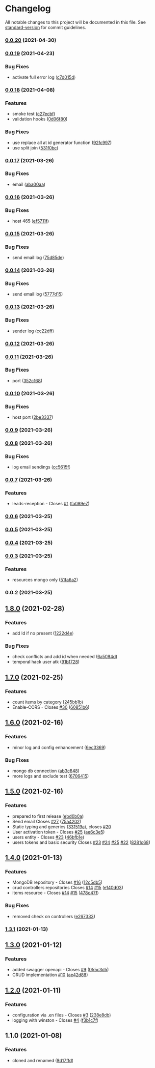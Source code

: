 # Changelog

All notable changes to this project will be documented in this file. See [standard-version](https://github.com/conventional-changelog/standard-version) for commit guidelines.

### [0.0.20](https://github.com/angularbuilders/api-catalog/compare/v0.0.19...v0.0.20) (2021-04-30)

### [0.0.19](https://github.com/angularbuilders/api-catalog/compare/v0.0.18...v0.0.19) (2021-04-23)


### Bug Fixes

* activate full error log ([c7d015d](https://github.com/angularbuilders/api-catalog/commit/c7d015d7c24768d8c4f0941a2a8f8db1730497fa))

### [0.0.18](https://github.com/angularbuilders/api-catalog/compare/v0.0.17...v0.0.18) (2021-04-08)


### Features

* smoke test ([c27ecbf](https://github.com/angularbuilders/api-catalog/commit/c27ecbfde9c17b8c9d96c6b778825cbaba61daaf))
* validation hooks ([0d06f80](https://github.com/angularbuilders/api-catalog/commit/0d06f806864298d1ea08c29c0c6120411de90e64))


### Bug Fixes

* use replace all at id generator function ([92fc997](https://github.com/angularbuilders/api-catalog/commit/92fc99707c68f617fb6ae643c2787864b41e95c2))
* use split join ([531f0bc](https://github.com/angularbuilders/api-catalog/commit/531f0bc4d6c94e42dcdbd25d17a5082c156f82ae))

### [0.0.17](https://github.com/angularbuilders/api-catalog/compare/v0.0.16...v0.0.17) (2021-03-26)


### Bug Fixes

* email ([aba00aa](https://github.com/angularbuilders/api-catalog/commit/aba00aae39d0799c7b68c63874a1e2bf263de555))

### [0.0.16](https://github.com/angularbuilders/api-catalog/compare/v0.0.15...v0.0.16) (2021-03-26)


### Bug Fixes

* host 465 ([ef5711f](https://github.com/angularbuilders/api-catalog/commit/ef5711f0a938804edfd8b93f439e50e6df05577c))

### [0.0.15](https://github.com/angularbuilders/api-catalog/compare/v0.0.14...v0.0.15) (2021-03-26)


### Bug Fixes

* send email log ([75d85de](https://github.com/angularbuilders/api-catalog/commit/75d85de014248ce1c0bc0529184f8a7a1ceb3aa1))

### [0.0.14](https://github.com/angularbuilders/api-catalog/compare/v0.0.13...v0.0.14) (2021-03-26)


### Bug Fixes

* send email log ([5777d15](https://github.com/angularbuilders/api-catalog/commit/5777d159505c529c818e0a2c695c0e4a43375f51))

### [0.0.13](https://github.com/angularbuilders/api-catalog/compare/v0.0.12...v0.0.13) (2021-03-26)


### Bug Fixes

* sender log ([cc22dff](https://github.com/angularbuilders/api-catalog/commit/cc22dffaa11b7f7530b964c79d57896bb188db25))

### [0.0.12](https://github.com/angularbuilders/api-catalog/compare/v0.0.11...v0.0.12) (2021-03-26)

### [0.0.11](https://github.com/angularbuilders/api-catalog/compare/v0.0.10...v0.0.11) (2021-03-26)


### Bug Fixes

* port ([352c168](https://github.com/angularbuilders/api-catalog/commit/352c168b8f61af0bd0b298987281f978e9f24d39))

### [0.0.10](https://github.com/angularbuilders/api-catalog/compare/v0.0.9...v0.0.10) (2021-03-26)


### Bug Fixes

* host port ([2be3337](https://github.com/angularbuilders/api-catalog/commit/2be33378ba8efa8cb1ed57d4800d32a9abf7950f))

### [0.0.9](https://github.com/angularbuilders/api-catalog/compare/v0.0.8...v0.0.9) (2021-03-26)

### [0.0.8](https://github.com/angularbuilders/api-catalog/compare/v0.0.7...v0.0.8) (2021-03-26)


### Bug Fixes

* log email sendings ([cc5615f](https://github.com/angularbuilders/api-catalog/commit/cc5615f11d3d8d91cc8a48c3674fa5f3471f0564))

### [0.0.7](https://github.com/angularbuilders/api-catalog/compare/v0.0.6...v0.0.7) (2021-03-26)


### Features

* leads-reception - Closes [#1](https://github.com/angularbuilders/api-catalog/issues/1) ([fa089e7](https://github.com/angularbuilders/api-catalog/commit/fa089e71d1212306f75dabfd1c00cc639a126604))

### [0.0.6](https://github.com/angularbuilders/api-catalog/compare/v0.0.5...v0.0.6) (2021-03-25)

### [0.0.5](https://github.com/angularbuilders/api-catalog/compare/v0.0.4...v0.0.5) (2021-03-25)

### [0.0.4](https://github.com/angularbuilders/api-catalog/compare/v0.0.3...v0.0.4) (2021-03-25)

### [0.0.3](https://github.com/angularbuilders/api-catalog/compare/v0.0.2...v0.0.3) (2021-03-25)


### Features

* resources mongo only ([51fa6a2](https://github.com/angularbuilders/api-catalog/commit/51fa6a24365304143e0ea39762fb88394e5061db))

### 0.0.2 (2021-03-25)

## [1.8.0](https://github.com/AtomicBuilders/proton/compare/v1.7.0...v1.8.0) (2021-02-28)


### Features

* add Id if no present ([1222d4e](https://github.com/AtomicBuilders/proton/commit/1222d4e4346facd486997fb02d82e4ea9e6b652b))


### Bug Fixes

* check conflicts and add id when needed ([6a5084d](https://github.com/AtomicBuilders/proton/commit/6a5084d3613a977d05b85f26b3d198e3ccab43d4))
* temporal hack user atk ([91b1728](https://github.com/AtomicBuilders/proton/commit/91b17284cfbd1f61e5bd5cff94db8d671d2e91ed))

## [1.7.0](https://github.com/AtomicBuilders/proton/compare/v1.6.0...v1.7.0) (2021-02-25)


### Features

* count items by category ([245bb1b](https://github.com/AtomicBuilders/proton/commit/245bb1b85bc02112c4b62c68325a553184a9108d))
* Enable-CORS - Closes [#30](https://github.com/AtomicBuilders/proton/issues/30) ([60851b6](https://github.com/AtomicBuilders/proton/commit/60851b65b87924b61ec6efa64418e492a78e6fbf))

## [1.6.0](https://github.com/AtomicBuilders/proton/compare/v1.5.0...v1.6.0) (2021-02-16)


### Features

* minor log and config enhancement ([6ec3369](https://github.com/AtomicBuilders/proton/commit/6ec336994fcc474a8235a9fe8610b7d23a6c6ab1))


### Bug Fixes

* mongo db connection ([ab3c848](https://github.com/AtomicBuilders/proton/commit/ab3c84880df502c751db978da7892ba5cbab496a))
* more logs and exclude test ([6706415](https://github.com/AtomicBuilders/proton/commit/6706415e1fab22e26df0b00a5a667194863edab6))

## [1.5.0](https://github.com/AtomicBuilders/proton/compare/v1.4.0...v1.5.0) (2021-02-16)


### Features

* prepared to first release ([ebd0b0a](https://github.com/AtomicBuilders/proton/commit/ebd0b0a1d294b077567425601d881ea46416b772))
* Send email Closes [#27](https://github.com/AtomicBuilders/proton/issues/27) ([75a4202](https://github.com/AtomicBuilders/proton/commit/75a42021d64666688a7621a5b265c34d7ab9c31e))
* Static typing and generics ([331519a](https://github.com/AtomicBuilders/proton/commit/331519a12e378dea4970502950731f55948e9306)), closes [#20](https://github.com/AtomicBuilders/proton/issues/20)
* User activation token - Closes [#25](https://github.com/AtomicBuilders/proton/issues/25) ([ae6c3e5](https://github.com/AtomicBuilders/proton/commit/ae6c3e54b711e93da5e33fe27715dc436d39becf))
* users entity - Closes [#23](https://github.com/AtomicBuilders/proton/issues/23) ([46bfb1e](https://github.com/AtomicBuilders/proton/commit/46bfb1ec7f6299a45d71fa53ed7f01e48b20929f))
* users tokens and basic security Closes [#23](https://github.com/AtomicBuilders/proton/issues/23) [#24](https://github.com/AtomicBuilders/proton/issues/24) [#25](https://github.com/AtomicBuilders/proton/issues/25) [#22](https://github.com/AtomicBuilders/proton/issues/22) ([8281c68](https://github.com/AtomicBuilders/proton/commit/8281c68e4e762b38678bda8a155c66996364861f))

## [1.4.0](https://github.com/AtomicBuilders/proton/compare/v1.3.1...v1.4.0) (2021-01-13)


### Features

*  MongoDB repository - Closes [#16](https://github.com/AtomicBuilders/proton/issues/16) ([12c5db5](https://github.com/AtomicBuilders/proton/commit/12c5db5114c40ee7aabd73cbd6fb346d1001c7fc))
* crud controllers repositories Closes [#14](https://github.com/AtomicBuilders/proton/issues/14) [#15](https://github.com/AtomicBuilders/proton/issues/15) ([e140d03](https://github.com/AtomicBuilders/proton/commit/e140d03495b583d897a8a7858e8e3ed974a8386c))
* items resource - Closes [#14](https://github.com/AtomicBuilders/proton/issues/14) [#15](https://github.com/AtomicBuilders/proton/issues/15) ([478c47f](https://github.com/AtomicBuilders/proton/commit/478c47fa4d447b7b10ebd329be6b1336ae0bd4ac))


### Bug Fixes

* removed check on controllers ([e267333](https://github.com/AtomicBuilders/proton/commit/e267333e037278e8a513a1e376ffbf2228d935ce))

### [1.3.1](https://github.com/AtomicBuilders/proton/compare/v1.3.0...v1.3.1) (2021-01-13)

## [1.3.0](https://github.com/AtomicBuilders/proton/compare/v1.2.0...v1.3.0) (2021-01-12)


### Features

* added swagger openapi - Closes [#9](https://github.com/AtomicBuilders/proton/issues/9) ([055c3d5](https://github.com/AtomicBuilders/proton/commit/055c3d584d1eacf2aadbfcdd53ab42a174893ee7))
* CRUD implementation [#10](https://github.com/AtomicBuilders/proton/issues/10) ([ae42d88](https://github.com/AtomicBuilders/proton/commit/ae42d88a505fc18b9c4457aa0501afdacace3fe0))

## [1.2.0](https://github.com/AtomicBuilders/proton/compare/v1.1.0...v1.2.0) (2021-01-11)


### Features

* configuration via .en files - Closes [#3](https://github.com/AtomicBuilders/proton/issues/3) ([238e8db](https://github.com/AtomicBuilders/proton/commit/238e8db4a3a5ee278940952734d396ccc323dde8))
* logging with winston - Closes [#4](https://github.com/AtomicBuilders/proton/issues/4) ([f3b1c7f](https://github.com/AtomicBuilders/proton/commit/f3b1c7fbfbd56f13b5e35503cee22e6137eca566))

## 1.1.0 (2021-01-08)


### Features

* cloned and renamed ([8d17ffd](https://github.com/AtomicBuilders/proton/commit/8d17ffde7c6bba826cd48cf5885b65be4270eea9))
